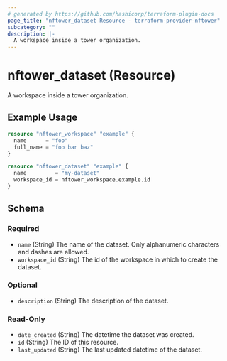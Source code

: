 ```yaml
---
# generated by https://github.com/hashicorp/terraform-plugin-docs
page_title: "nftower_dataset Resource - terraform-provider-nftower"
subcategory: ""
description: |-
  A workspace inside a tower organization.
---
```


# nftower_dataset (Resource)

A workspace inside a tower organization.

## Example Usage

```terraform
resource "nftower_workspace" "example" {
  name      = "foo"
  full_name = "foo bar baz"
}

resource "nftower_dataset" "example" {
  name         = "my-dataset"
  workspace_id = nftower_workspace.example.id
}
```

<!-- schema generated by tfplugindocs -->
## Schema

### Required

- `name` (String) The name of the dataset. Only alphanumeric characters and dashes are allowed.
- `workspace_id` (String) The id of the workspace in which to create the dataset.

### Optional

- `description` (String) The description of the dataset.

### Read-Only

- `date_created` (String) The datetime the dataset was created.
- `id` (String) The ID of this resource.
- `last_updated` (String) The last updated datetime of the dataset.


